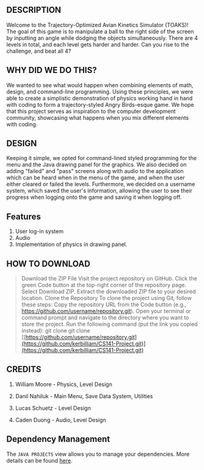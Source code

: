 ## DESCRIPTION
Welcome to the Trajectory-Optimized Avian Kinetics Simulator (TOAKS)! The goal of this game is to manipulate a ball to the right side of the screen by inputting an angle while dodging the objects simultaneously. There are 4 levels in total, and each level gets harder and harder. Can you rise to the challenge, and beat all 4?

## WHY DID WE DO THIS?
We wanted to see what would happen when combining elements of math, design, and command-line programming. Using these principles, we were able to create a simplistic demonstration of physics working hand in hand with coding to form a trajectory-styled Angry Birds-esque game. We hope that this project serves as inspiration to the computer development community, showcasing what happens when you mix different elements with coding.

## DESIGN
Keeping it simple, we opted for command-lined styled programming for the menu and the Java drawing panel for the graphics. We also decided on adding "failed" and "pass" screens along with audio to the application which can be heard when in the menu of the game, and when the user either cleared or failed the levels. Furthermore, we decided on a username system, which saved the user's information, allowing the user to see their progress when logging onto the game and saving it when logging off.  

## Features
1. User log-in system
2. Audio
3. Implementation of physics in drawing panel.

## HOW TO DOWNLOAD
>Download the ZIP File
Visit the project repository on GitHub.
Click the green Code button at the top-right corner of the repository page.
Select Download ZIP.
Extract the downloaded ZIP file to your desired location.
>Clone the Repository
To clone the project using Git, follow these steps:
Copy the repository URL from the Code button (e.g., https://github.com/username/repository.git).
Open your terminal or command prompt and navigate to the directory where you want to store the project.
Run the following command (put the link you copied instead):
git clone git clone [[https://github.com/username/repository.git](https://github.com/kerbilliam/CS141-Project.git)](https://github.com/kerbilliam/CS141-Project.git)

## CREDITS 
1. William Moore - Physics, Level Design

2. Danil Nahiluk - Main Menu, Save Data System, Utilities

3. Lucas Schuetz - Level Design

4. Caden Duong - Audio, Level Design

## Dependency Management

The `JAVA PROJECTS` view allows you to manage your dependencies. More details can be found [here](https://github.com/microsoft/vscode-java-dependency#manage-dependencies).
